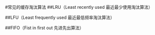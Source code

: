 #常见的缓存淘汰算法
##LRU（Least recently used 最近最少使用淘汰算法）

##LFU（Least frequently used 最近最低频率淘汰算法）

##FIFO（Fist in first out 先进先出算法）